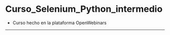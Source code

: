 # Curso_Selenium_Python_intermedio
* Curso hecho en la plataforma OpenWebinars

****************************************************************************************************************
